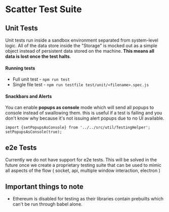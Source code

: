 # Scatter Test Suite

## Unit Tests

Unit tests run inside a sandbox environment separated from system-level logic.
All of the data store inside the "Storage" is mocked out as a simple object instead of
persistent data stored on the machine. **This means all data is lost once the test halts**.

#### Running tests
- Full unit test - `npm run test`
- Single file test - `npm run testfile test/unit/<filename>.spec.js`

#### Snackbars and Alerts

You can enable **popups as console** mode which will send all popups to console instead of swallowing them.
this is useful if a test is failing and you don't know why because it's not issuing alert popups due to no
UI available.

```
import {setPopupsAsConsole} from '../../src/util/TestingHelper';
setPopupsAsConsole(true);
```


## e2e Tests

Currently we do not have support for e2e tests. This will be solved in the future once we create a proprietary testing
suite that can be used to mimic all aspects of the flow ( socket, api, multiple window interaction, electron )


## Important things to note

- Ethereum is disabled for testing as their libraries contain prebuilts which can't be run through babel alone.